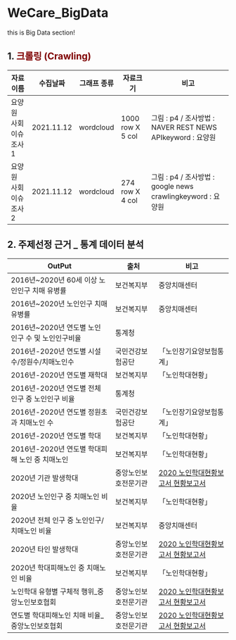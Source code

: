 # WeCare_BigData

this is Big Data section!


## 1. <span style="color : #800000">크롤링 (Crawling)</span>
| 자료이름              | 수집날짜   | 그래프 종류 | 자료크기         | 비고                                                        |
| --------------------- | ---------- | ----------- | ---------------- | ----------------------------------------------------------- |
| 요양원 사회이슈 조사1 | 2021.11.12 | wordcloud   | 1000 row X 5 col | 그림 : p4 / 조사방법 : NAVER REST NEWS APIkeyword : 요양원  |
| 요양원 사회이슈 조사2 | 2021.11.12 | wordcloud   | 274 row X 4 col  | 그림 : p4 / 조사방법 : google news crawlingkeyword : 요양원 |





## 2. 주제선정 근거 _ 통계 데이터 분석

| OutPut                                            | 출처                 | 비고                                                         |
| ------------------------------------------------- | -------------------- | ------------------------------------------------------------ |
| 2016년~2020년 60세 이상 노인인구 치매 유병률      | 보건복지부           | 중앙치매센터                                                 |
| 2016년~2020년 노인인구 치매 유병률                | 보건복지부           | 중앙치매센터                                                 |
| 2016년~2020년 연도별 노인 인구 수 및 노인인구비율 | 통계청               |                                                              |
| 2016년-2020년 연도별 시설수/정원수/치매노인수     | 국민건강보험공단     | 「노인장기요양보험통계」                                     |
| 2016년-2020년 연도별 재학대                       | 보건복지부           | 「노인학대현황」                                             |
| 2016년-2020년 연도별 전체 인구 중 노인인구 비율   | 통계청               |                                                              |
| 2016년-2020년 연도별 정원초과 치매노인 수         | 국민건강보험공단     | 「노인장기요양보험통계」                                     |
| 2016년-2020년 연도별 학대                         | 보건복지부           | 「노인학대현황」                                             |
| 2016년-2020년 연도별 학대피해 노인 중 치매노인    | 보건복지부           | 「노인학대현황」                                             |
| 2020년 기관 발생학대                              | 중앙노인보호전문기관 | [2020 노인학대현황보고서 현황보고서](http://www.noinboho.or.kr/child/sub/bbs/report.php?ptype=view&_idx=60c9a5b75339a53&page=1&code=report) |
| 2020년 노인인구 중 치매노인 비율                  | 보건복지부           | 「노인학대현황」                                             |
| 2020년 전체 인구 중 노인인구/치매노인 비율        | 보건복지부           | 중앙치매센터                                                 |
| 2020년 타인 발생학대                              | 중앙노인보호전문기관 | [2020 노인학대현황보고서 현황보고서](http://www.noinboho.or.kr/child/sub/bbs/report.php?ptype=view&_idx=60c9a5b75339a53&page=1&code=report) |
| 2020년 학대피해노인 중 치매노인 비율              | 보건복지부           | 「노인학대현황」                                             |
| 노인학대 유형별 구체적 행위_중앙노인보호협회      | 중앙노인보호전문기관 | [2020 노인학대현황보고서 현황보고서](http://www.noinboho.or.kr/child/sub/bbs/report.php?ptype=view&_idx=60c9a5b75339a53&page=1&code=report) |
| 연도별 학대피해노인 치매 비율_중앙노인보호협회    | 중앙노인보호전문기관 | [2020 노인학대현황보고서 현황보고서](http://www.noinboho.or.kr/child/sub/bbs/report.php?ptype=view&_idx=60c9a5b75339a53&page=1&code=report) |

